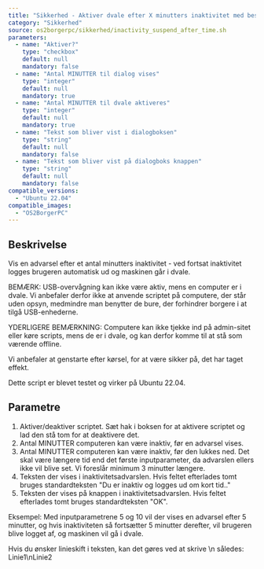 ```yaml
---
title: "Sikkerhed - Aktiver dvale efter X minutters inaktivitet med besked"
category: "Sikkerhed"
source: os2borgerpc/sikkerhed/inactivity_suspend_after_time.sh
parameters:
  - name: "Aktiver?"
    type: "checkbox"
    default: null
    mandatory: false
  - name: "Antal MINUTTER til dialog vises"
    type: "integer"
    default: null
    mandatory: true
  - name: "Antal MINUTTER til dvale aktiveres"
    type: "integer"
    default: null
    mandatory: true
  - name: "Tekst som bliver vist i dialogboksen"
    type: "string"
    default: null
    mandatory: false
  - name: "Tekst som bliver vist på dialogboks knappen"
    type: "string"
    default: null
    mandatory: false
compatible_versions:
  - "Ubuntu 22.04"
compatible_images:
  - "OS2BorgerPC"
---
```


## Beskrivelse
Vis en advarsel efter et antal minutters inaktivitet - ved fortsat inaktivitet logges brugeren automatisk ud og maskinen går i dvale.

BEMÆRK: USB-overvågning kan ikke være aktiv, mens en computer er i dvale. Vi anbefaler derfor ikke at anvende scriptet på computere, der står uden opsyn, medmindre man benytter de bure, der forhindrer borgere i at tilgå USB-enhederne.

YDERLIGERE BEMÆRKNING: Computere kan ikke tjekke ind på admin-sitet eller køre scripts, mens de er i dvale, og kan derfor komme til at stå som værende offline.

Vi anbefaler at genstarte efter kørsel, for at være sikker på, det har taget effekt.

Dette script er blevet testet og virker på Ubuntu 22.04.

## Parametre
1. Aktiver/deaktiver scriptet. Sæt hak i boksen for at aktivere scriptet og lad den stå tom for at deaktivere det.
2. Antal MINUTTER computeren kan være inaktiv, før en advarsel vises.
3. Antal MINUTTER computeren kan være inaktiv, før den lukkes ned. 
    Det skal være længere tid end det første inputparameter, da advarslen ellers ikke vil blive set. Vi foreslår minimum 3 minutter længere.
4. Teksten der vises i inaktivitetsadvarslen.
    Hvis feltet efterlades tomt bruges standardteksten "Du er inaktiv og logges ud om kort tid.."
5. Teksten der vises på knappen i inaktivitetsadvarslen.
    Hvis feltet efterlades tomt bruges standardteksten "OK".

Eksempel:
Med inputparametrene 5 og 10 vil der vises en advarsel efter 5 minutter, og hvis inaktiviteten så fortsætter 5 minutter derefter, vil brugeren blive logget af, og maskinen vil gå i dvale.

Hvis du ønsker linieskift i teksten, kan det gøres ved at skrive \n således:
Linie1\nLinie2

